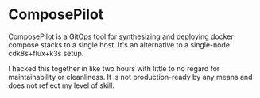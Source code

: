 # ComposePilot

ComposePilot is a GitOps tool for synthesizing and deploying docker compose stacks to a single host. It's an alternative to a single-node cdk8s+flux+k3s setup.

I hacked this together in like two hours with little to no regard for maintainability or cleanliness. It is not production-ready by any means and does not reflect my level of skill.
